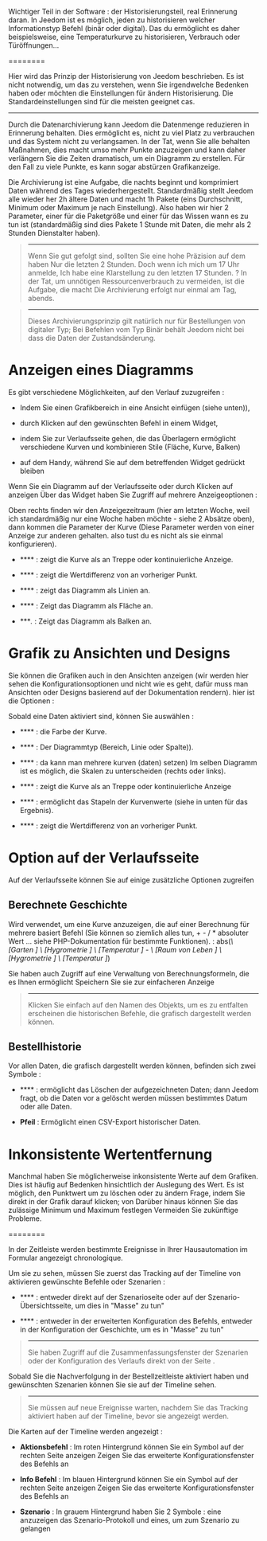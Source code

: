 Wichtiger Teil in der Software : der Historisierungsteil, real
Erinnerung daran. In Jeedom ist es möglich, jeden zu historisieren
welcher Informationstyp Befehl (binär oder digital). Das du
ermöglicht es daher beispielsweise, eine Temperaturkurve zu historisieren,
Verbrauch oder Türöffnungen…

 
========

Hier wird das Prinzip der Historisierung von Jeedom beschrieben. Es ist nicht
notwendig, um das zu verstehen, wenn Sie irgendwelche Bedenken haben
oder möchten die Einstellungen für ändern
Historisierung. Die Standardeinstellungen sind für die meisten geeignet
cas.

 
---------

Durch die Datenarchivierung kann Jeedom die Datenmenge reduzieren
in Erinnerung behalten. Dies ermöglicht es, nicht zu viel Platz zu verbrauchen und
das System nicht zu verlangsamen. In der Tat, wenn Sie alle behalten
Maßnahmen, dies macht umso mehr Punkte anzuzeigen und kann daher
verlängern Sie die Zeiten dramatisch, um ein Diagramm zu erstellen. Für den Fall
zu viele Punkte, es kann sogar abstürzen
Grafikanzeige.

Die Archivierung ist eine Aufgabe, die nachts beginnt und komprimiert
Daten während des Tages wiederhergestellt. Standardmäßig stellt Jeedom alle wieder her
2h ältere Daten und macht 1h Pakete (eins
Durchschnitt, Minimum oder Maximum je nach Einstellung). Also haben wir
hier 2 Parameter, einer für die Paketgröße und einer für das Wissen
wann es zu tun ist (standardmäßig sind dies Pakete
1 Stunde mit Daten, die mehr als 2 Stunden Dienstalter haben).

> ****
>
> Wenn Sie gut gefolgt sind, sollten Sie eine hohe Präzision auf dem haben
> Nur die letzten 2 Stunden. Doch wenn ich mich um 17 Uhr anmelde,
> Ich habe eine Klarstellung zu den letzten 17 Stunden.  ? In der Tat,
> um unnötigen Ressourcenverbrauch zu vermeiden, ist die Aufgabe, die macht
> Die Archivierung erfolgt nur einmal am Tag, abends.

> ****
>
> Dieses Archivierungsprinzip gilt natürlich nur für Bestellungen von
> digitaler Typ; Bei Befehlen vom Typ Binär behält Jeedom nicht bei
> dass die Daten der Zustandsänderung.

Anzeigen eines Diagramms 
========================

Es gibt verschiedene Möglichkeiten, auf den Verlauf zuzugreifen :

-   Indem Sie einen Grafikbereich in eine Ansicht einfügen (siehe unten)),

-   durch Klicken auf den gewünschten Befehl in einem Widget,

-   indem Sie zur Verlaufsseite gehen, die das Überlagern ermöglicht
    verschiedene Kurven und kombinieren Stile (Fläche, Kurve, Balken)

-   auf dem Handy, während Sie auf dem betreffenden Widget gedrückt bleiben

Wenn Sie ein Diagramm auf der Verlaufsseite oder durch Klicken auf anzeigen
Über das Widget haben Sie Zugriff auf mehrere Anzeigeoptionen :

Oben rechts finden wir den Anzeigezeitraum (hier am letzten
Woche, weil ich standardmäßig nur eine Woche haben möchte - siehe
2 Absätze oben), dann kommen die Parameter der Kurve
(Diese Parameter werden von einer Anzeige zur anderen gehalten. also tust du es nicht
als sie einmal konfigurieren).

-   **** : zeigt die Kurve als an
    Treppe oder kontinuierliche Anzeige.

-   **** : zeigt die Wertdifferenz von an
    vorheriger Punkt.

-   **** : zeigt das Diagramm als Linien an.

-   **** : Zeigt das Diagramm als Fläche an.

-   ****\.* : Zeigt das Diagramm als Balken an.

Grafik zu Ansichten und Designs 
=====================================

Sie können die Grafiken auch in den Ansichten anzeigen (wir werden hier sehen
die Konfigurationsoptionen und nicht wie es geht, dafür muss man
Ansichten oder Designs basierend auf der Dokumentation rendern). hier ist
die Optionen :

Sobald eine Daten aktiviert sind, können Sie auswählen :

-   **** : die Farbe der Kurve.

-   **** : Der Diagrammtyp (Bereich, Linie oder Spalte)).

-   **** : da kann man mehrere kurven (daten) setzen)
    Im selben Diagramm ist es möglich, die Skalen zu unterscheiden
    (rechts oder links).

-   **** : zeigt die Kurve als an
    Treppe oder kontinuierliche Anzeige

-   **** : ermöglicht das Stapeln der Kurvenwerte (siehe in
    unten für das Ergebnis).

-   **** : zeigt die Wertdifferenz von an
    vorheriger Punkt.

Option auf der Verlaufsseite 
===============================

Auf der Verlaufsseite können Sie auf einige zusätzliche Optionen zugreifen

Berechnete Geschichte 
------------------

Wird verwendet, um eine Kurve anzuzeigen, die auf einer Berechnung für mehrere basiert
Befehl (Sie können so ziemlich alles tun, + - / \* absoluter Wert ... siehe
PHP-Dokumentation für bestimmte Funktionen).  :
abs(*\ [Garten \] \ [Hygrometrie \] \ [Temperatur \]* - *\ [Raum von
Leben \] \ [Hygrometrie \] \ [Temperatur \]*)

Sie haben auch Zugriff auf eine Verwaltung von Berechnungsformeln, die es Ihnen ermöglicht
Speichern Sie sie zur einfacheren Anzeige

> ****
>
> Klicken Sie einfach auf den Namen des Objekts, um es zu entfalten
> erscheinen die historischen Befehle, die grafisch dargestellt werden können.

Bestellhistorie 
----------------------

Vor allen Daten, die grafisch dargestellt werden können, befinden sich zwei Symbole :

-   **** : ermöglicht das Löschen der aufgezeichneten Daten; dann
    Jeedom fragt, ob die Daten vor a gelöscht werden müssen
    bestimmtes Datum oder alle Daten.

-   **Pfeil** : Ermöglicht einen CSV-Export historischer Daten.

Inkonsistente Wertentfernung 
=================================

Manchmal haben Sie möglicherweise inkonsistente Werte auf dem
Grafiken. Dies ist häufig auf Bedenken hinsichtlich der Auslegung des
Wert. Es ist möglich, den Punktwert um zu löschen oder zu ändern
Frage, indem Sie direkt in der Grafik darauf klicken; von
Darüber hinaus können Sie das zulässige Minimum und Maximum festlegen
Vermeiden Sie zukünftige Probleme.

 
========

In der Zeitleiste werden bestimmte Ereignisse in Ihrer Hausautomation im Formular angezeigt
chronologique.

Um sie zu sehen, müssen Sie zuerst das Tracking auf der Timeline von aktivieren
gewünschte Befehle oder Szenarien :

-   **** : entweder direkt auf der Szenarioseite oder auf der
    Szenario-Übersichtsseite, um dies in "Masse" zu tun"

-   **** : entweder in der erweiterten Konfiguration des Befehls,
    entweder in der Konfiguration der Geschichte, um es in "Masse" zu tun"

> ****
>
> Sie haben Zugriff auf die Zusammenfassungsfenster der Szenarien oder der
> Konfiguration des Verlaufs direkt von der Seite
> .

Sobald Sie die Nachverfolgung in der Bestellzeitleiste aktiviert haben und
gewünschten Szenarien können Sie sie auf der Timeline sehen.

> ****
>
> Sie müssen auf neue Ereignisse warten, nachdem Sie das Tracking aktiviert haben
> auf der Timeline, bevor sie angezeigt werden.

Die Karten auf der Timeline werden angezeigt :

-   **Aktionsbefehl** : Im roten Hintergrund können Sie ein Symbol auf der rechten Seite anzeigen
    Zeigen Sie das erweiterte Konfigurationsfenster des Befehls an

-   **Info Befehl** : Im blauen Hintergrund können Sie ein Symbol auf der rechten Seite anzeigen
    Zeigen Sie das erweiterte Konfigurationsfenster des Befehls an

-   **Szenario** : In grauem Hintergrund haben Sie 2 Symbole : eine anzuzeigen
    das Szenario-Protokoll und eines, um zum Szenario zu gelangen



